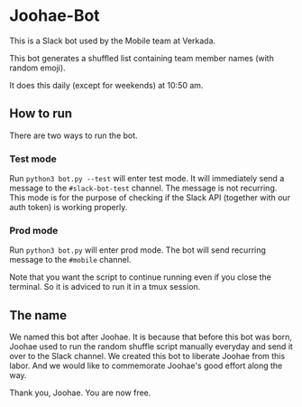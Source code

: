 # Joohae-Bot

This is a Slack bot used by the Mobile team at Verkada.

This bot generates a shuffled list containing team member names (with random emoji). 

It does this daily (except for weekends) at 10:50 am. 

## How to run

There are two ways to run the bot.

### Test mode

Run `python3 bot.py --test` will enter test mode. It will immediately send a message to the `#slack-bot-test` channel. The message is not recurring. This mode is for the purpose of checking if the Slack API (together with our auth token) is working properly. 

### Prod mode

Run `python3 bot.py` will enter prod mode. The bot will send recurring message to the `#mobile` channel. 

Note that you want the script to continue running even if you close the terminal. So it is adviced to run it in a tmux session. 

## The name

We named this bot after Joohae. It is because that before this bot was born, Joohae used to run the random shuffle script manually everyday and send it over to the Slack channel. We created this bot to liberate Joohae from this labor. And we would like to commemorate Joohae's good effort along the way. 

Thank you, Joohae. You are now free. 
